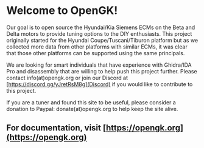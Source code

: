 # Welcome to OpenGK!

Our goal is to open source the Hyundai/Kia Siemens ECMs on the Beta and Delta motors to provide tuning options to the DIY enthusiasts. This project originally started for the Hyundai Coupe/Tuscani/Tiburon platform but as we collected more data from other platforms with similar ECMs, it was clear that those other platforms can be supported using the same principals.

We are looking for smart individuals that have experience with Ghidra/IDA Pro and disassembly that are willing to help push this project further. Please contact info(at)opengk.org or join our Discord at [https://discord.gg/yJretRsM8g](Discord) if you would like to contribute to this project.

If you are a tuner and found this site to be useful, please consider a donation to Paypal: donate(at)opengk.org to help keep the site alive.

## For documentation, visit [https://opengk.org](https://opengk.org)
